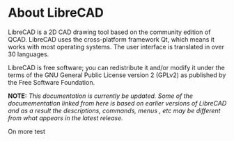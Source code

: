 About LibreCAD
==============

LibreCAD is a 2D CAD drawing tool based on the community edition of QCAD. LibreCAD uses the cross-platform framework Qt, which means it works with most operating systems. The user interface is translated in over 30 languages.

LibreCAD is free software; you can redistribute it and/or modify it under the terms of the GNU General Public License version 2 (GPLv2) as published by the Free Software Foundation.


**NOTE:** *This documentation is currently be updated. Some of the documementation linked from here is based on earlier versions of LibreCAD and as a result the descriptions, commands, menus , etc may be different from what appears in the latest release.*

On more test
